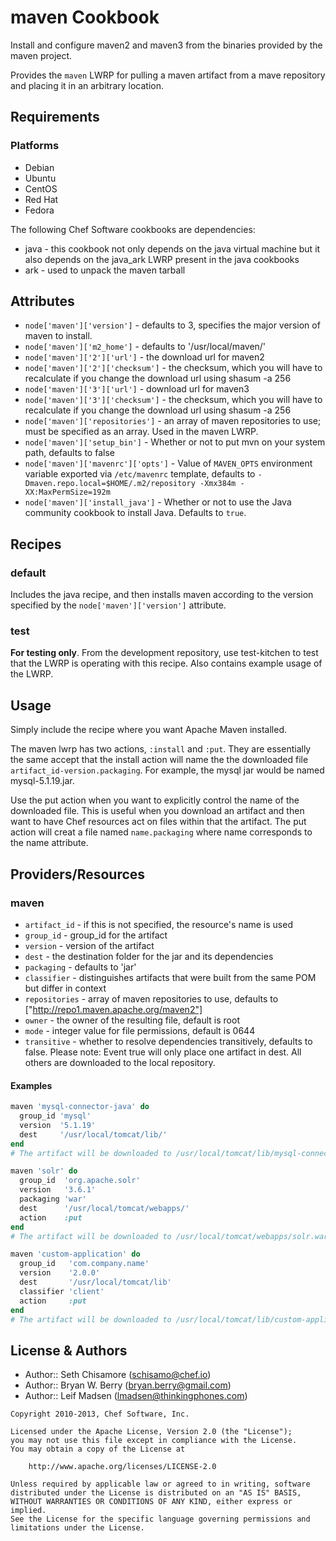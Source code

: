 maven Cookbook
==============
Install and configure maven2 and maven3 from the binaries provided by the maven project.

Provides the `maven` LWRP for pulling a maven artifact from a mave repository and placing it in an arbitrary location.


Requirements
------------
### Platforms
- Debian
- Ubuntu
- CentOS
- Red Hat
- Fedora

The following Chef Software cookbooks are dependencies:
- java - this cookbook not only depends on the java virtual machine but it also depends on the java_ark LWRP present in the java cookbooks
- ark - used to unpack the maven tarball


Attributes
----------
* `node['maven']['version']` - defaults to 3, specifies the major version of maven to install.
* `node['maven']['m2_home']` - defaults to  '/usr/local/maven/'
* `node['maven']['2']['url']` - the download url for maven2
* `node['maven']['2']['checksum']` - the checksum, which you will have to recalculate if you change the download url using shasum -a 256 <file>
* `node['maven']['3']['url']` - download url for maven3
* `node['maven']['3']['checksum']` - the checksum, which you will have to recalculate if you change the download url using shasum -a 256 <file>
* `node['maven']['repositories']` - an array of maven repositories to use; must be specified as an array. Used in the maven LWRP.
* `node['maven']['setup_bin']` - Whether or not to put mvn on your system path, defaults to false
* `node['maven']['mavenrc']['opts']` - Value of `MAVEN_OPTS` environment variable exported via `/etc/mavenrc` template, defaults to `-Dmaven.repo.local=$HOME/.m2/repository -Xmx384m -XX:MaxPermSize=192m`
* `node['maven']['install_java']` - Whether or not to use the Java community cookbook to install Java. Defaults to `true`.


Recipes
-------
### default
Includes the java recipe, and then installs maven according to the version specified by the `node['maven']['version']` attribute.

### test
**For testing only**. From the development repository, use test-kitchen to test that the LWRP is operating with this recipe. Also contains example usage of the LWRP.


Usage
-----
Simply include the recipe where you want Apache Maven installed.

The maven lwrp has two actions, `:install` and `:put`. They are essentially the same accept that the install action will name the the downloaded file `artifact_id-version.packaging`. For example, the mysql jar would be named mysql-5.1.19.jar.

Use the put action when you want to explicitly control the name of the downloaded file. This is useful when you download an artifact and then want to have Chef resources act on files within that the artifact. The put action will creat a file named `name.packaging` where name corresponds to the name attribute.


Providers/Resources
-------------------
### maven
- `artifact_id` - if this is not specified, the resource's name is used
- `group_id` - group_id for the artifact
- `version` - version of the artifact
- `dest` - the destination folder for the jar and its dependencies
- `packaging` - defaults to 'jar'
- `classifier` - distinguishes artifacts that were built from the same POM but differ in context
- `repositories` - array of maven repositories to use, defaults to ["http://repo1.maven.apache.org/maven2"]
- `owner` - the owner of the resulting file, default is root
- `mode` - integer value for file permissions, default is 0644
- `transitive` - whether to resolve dependencies transitively, defaults to false. Please note: Event true will only place one artifact in dest. All others are downloaded to the local repository.

#### Examples

```ruby
maven 'mysql-connector-java' do
  group_id 'mysql'
  version  '5.1.19'
  dest     '/usr/local/tomcat/lib/'
end
# The artifact will be downloaded to /usr/local/tomcat/lib/mysql-connector-java-5.1.19.jar

maven 'solr' do
  group_id  'org.apache.solr'
  version   '3.6.1'
  packaging 'war'
  dest      '/usr/local/tomcat/webapps/'
  action    :put
end
# The artifact will be downloaded to /usr/local/tomcat/webapps/solr.war

maven 'custom-application' do
  group_id   'com.company.name'
  version    '2.0.0'
  dest       '/usr/local/tomcat/lib'
  classifier 'client'
  action     :put
end
# The artifact will be downloaded to /usr/local/tomcat/lib/custom-application-2.0.0-client.jar
```


License & Authors
-----------------
- Author:: Seth Chisamore (<schisamo@chef.io>)
- Author:: Bryan W. Berry (<bryan.berry@gmail.com>)
- Author:: Leif Madsen (<lmadsen@thinkingphones.com>)

```text
Copyright 2010-2013, Chef Software, Inc.

Licensed under the Apache License, Version 2.0 (the "License");
you may not use this file except in compliance with the License.
You may obtain a copy of the License at

    http://www.apache.org/licenses/LICENSE-2.0

Unless required by applicable law or agreed to in writing, software
distributed under the License is distributed on an "AS IS" BASIS,
WITHOUT WARRANTIES OR CONDITIONS OF ANY KIND, either express or implied.
See the License for the specific language governing permissions and
limitations under the License.
```
